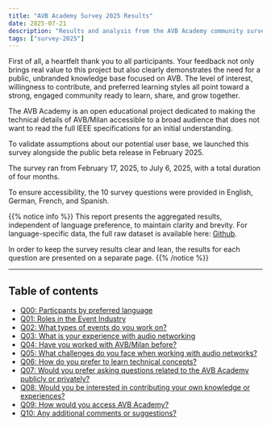 ```yaml
---
title: "AVB Academy Survey 2025 Results"
date: 2025-07-21
description: "Results and analysis from the AVB Academy community survey 2025"
tags: ["survey-2025"]
---
```


First of all, a heartfelt thank you to all participants. Your feedback not only brings real value to this project but also clearly demonstrates the need for a public, unbranded knowledge base focused on AVB. The level of interest, willingness to contribute, and preferred learning styles all point toward a strong, engaged community ready to learn, share, and grow together.

The AVB Academy is an open educational project dedicated to making the technical details of AVB/Milan accessible to a broad audience that does not want to read the full IEEE specifications for an initial understanding.

To validate assumptions about our potential user base, we launched this survey alongside the public beta release in February 2025.

The survey ran from February 17, 2025, to July 6, 2025, with a total duration of four months.

To ensure accessibility, the 10 survey questions were provided in English, German, French, and Spanish.

{{% notice info %}}
This report presents the aggregated results, independent of language preference, to maintain clarity and brevity. For language-specific data, the full raw dataset is available here: [Github](https://github.com/avb-academy/survey-2025).

In order to keep the survey results clear and lean, the results for each question are presented on a separate page.
{{% /notice %}}

---

## Table of contents
- [Q00: Particpants by preferred language](q000.md)
- [Q01: Roles in the Event Industry](q001.md)
- [Q02: What types of events do you work on?](q002.md)
- [Q03: What is your experience with audio networking](q003.md)
- [Q04: Have you worked with AVB/Milan before?](q004.md)
- [Q05: What challenges do you face when working with audio networks?](q005.md)
- [Q06: How do you prefer to learn technical concepts?](q006.md)
- [Q07: Would you prefer asking questions related to the AVB Academy publicly or privately?](q007.md)
- [Q08: Would you be interested in contributing your own knowledge or experiences?](q008.md)
- [Q09: How would you access AVB Academy?](q009.md)
- [Q10: Any additional comments or suggestions?](q010.md)
